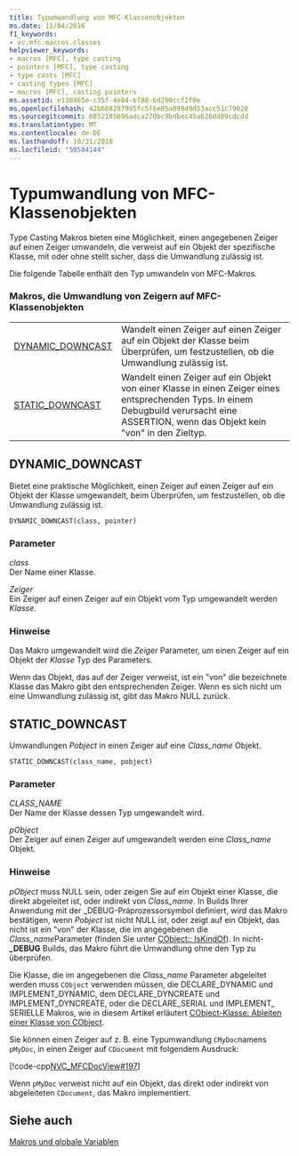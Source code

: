 ```yaml
---
title: Typumwandlung von MFC-Klassenobjekten
ms.date: 11/04/2016
f1_keywords:
- vc.mfc.macros.classes
helpviewer_keywords:
- macros [MFC], type casting
- pointers [MFC], type casting
- type casts [MFC]
- casting types [MFC]
- macros [MFC], casting pointers
ms.assetid: e138465e-c35f-4e84-b788-bd200ccf2f0e
ms.openlocfilehash: 42b668287905fc5f6e05a09949d53acc51c79026
ms.sourcegitcommit: 6052185696adca270bc9bdbec45a626dd89cdcdd
ms.translationtype: MT
ms.contentlocale: de-DE
ms.lasthandoff: 10/31/2018
ms.locfileid: "50584144"
---
```

# <a name="type-casting-of-mfc-class-objects"></a>Typumwandlung von MFC-Klassenobjekten

Type Casting Makros bieten eine Möglichkeit, einen angegebenen Zeiger auf einen Zeiger umwandeln, die verweist auf ein Objekt der spezifische Klasse, mit oder ohne stellt sicher, dass die Umwandlung zulässig ist.

Die folgende Tabelle enthält den Typ umwandeln von MFC-Makros.

### <a name="macros-that-cast-pointers-to-mfc-class-objects"></a>Makros, die Umwandlung von Zeigern auf MFC-Klassenobjekten

|||
|-|-|
|[DYNAMIC_DOWNCAST](#dynamic_downcast)|Wandelt einen Zeiger auf einen Zeiger auf ein Objekt der Klasse beim Überprüfen, um festzustellen, ob die Umwandlung zulässig ist.|
|[STATIC_DOWNCAST](#static_downcast)|Wandelt einen Zeiger auf ein Objekt von einer Klasse in einen Zeiger eines entsprechenden Typs. In einem Debugbuild verursacht eine ASSERTION, wenn das Objekt kein "von" in den Zieltyp.|

##  <a name="dynamic_downcast"></a>  DYNAMIC_DOWNCAST

Bietet eine praktische Möglichkeit, einen Zeiger auf einen Zeiger auf ein Objekt der Klasse umgewandelt, beim Überprüfen, um festzustellen, ob die Umwandlung zulässig ist.

```
DYNAMIC_DOWNCAST(class, pointer)
```

### <a name="parameters"></a>Parameter

*class*<br/>
Der Name einer Klasse.

*Zeiger*<br/>
Ein Zeiger auf einen Zeiger auf ein Objekt vom Typ umgewandelt werden *Klasse*.

### <a name="remarks"></a>Hinweise

Das Makro umgewandelt wird die *Zeiger* Parameter, um einen Zeiger auf ein Objekt der *Klasse* Typ des Parameters.

Wenn das Objekt, das auf der Zeiger verweist, ist ein "von" die bezeichnete Klasse das Makro gibt den entsprechenden Zeiger. Wenn es sich nicht um eine Umwandlung zulässig ist, gibt das Makro NULL zurück.

##  <a name="static_downcast"></a>  STATIC_DOWNCAST

Umwandlungen *Pobject* in einen Zeiger auf eine *Class_name* Objekt.

```
STATIC_DOWNCAST(class_name, pobject)
```

### <a name="parameters"></a>Parameter

*CLASS_NAME*<br/>
Der Name der Klasse dessen Typ umgewandelt wird.

*pObject*<br/>
Der Zeiger auf einen Zeiger auf umgewandelt werden eine *Class_name* Objekt.

### <a name="remarks"></a>Hinweise

*pObject* muss NULL sein, oder zeigen Sie auf ein Objekt einer Klasse, die direkt abgeleitet ist, oder indirekt von *Class_name*. In Builds Ihrer Anwendung mit der _DEBUG-Präprozessorsymbol definiert, wird das Makro bestätigen, wenn *Pobject* ist nicht NULL ist, oder zeigt auf ein Objekt, das nicht ist ein "von" der Klasse, die im angegebenen die *Class_name*Parameter (finden Sie unter [CObject:: IsKindOf](../../mfc/reference/cobject-class.md#iskindof)). In nicht- **_DEBUG** Builds, das Makro führt die Umwandlung ohne den Typ zu überprüfen.

Die Klasse, die im angegebenen die *Class_name* Parameter abgeleitet werden muss `CObject` verwenden müssen, die DECLARE_DYNAMIC und IMPLEMENT_DYNAMIC, dem DECLARE_DYNCREATE und IMPLEMENT_DYNCREATE, oder die DECLARE_SERIAL und IMPLEMENT_ SERIELLE Makros, wie in diesem Artikel erläutert [CObject-Klasse: Ableiten einer Klasse von CObject](../../mfc/deriving-a-class-from-cobject.md).

Sie können einen Zeiger auf z. B. eine Typumwandlung `CMyDoc`namens `pMyDoc`, in einen Zeiger auf `CDocument` mit folgendem Ausdruck:

[!code-cpp[NVC_MFCDocView#197](../../mfc/codesnippet/cpp/type-casting-of-mfc-class-objects_1.cpp)]

Wenn `pMyDoc` verweist nicht auf ein Objekt, das direkt oder indirekt von abgeleiteten `CDocument`, das Makro implementiert.

## <a name="see-also"></a>Siehe auch

[Makros und globale Variablen](../../mfc/reference/mfc-macros-and-globals.md)
